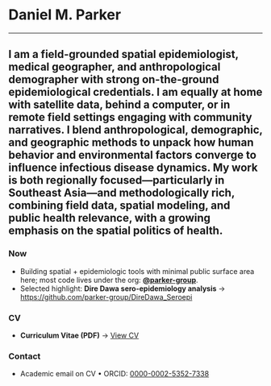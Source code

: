 # Daniel M. Parker
---
I am a field-grounded spatial epidemiologist, medical geographer, and anthropological demographer with strong on-the-ground epidemiological credentials. I am equally at home with satellite data, behind a computer, or in remote field settings engaging with community narratives. I blend anthropological, demographic, and geographic methods to unpack how human behavior and environmental factors converge to influence infectious disease dynamics. My work is both regionally focused—particularly in Southeast Asia—and methodologically rich, combining field data, spatial modeling, and public health relevance, with a growing emphasis on the spatial politics of health.
---

### Now
- Building spatial + epidemiologic tools with minimal public surface area here; most code lives under the org: **[@parker-group](https://github.com/parker-group)**.
- Selected highlight: **Dire Dawa sero-epidemiology analysis** → https://github.com/parker-group/DireDawa_Seroepi

### CV
- **Curriculum Vitae (PDF)** → [View CV](https://github.com/parker-group/parker-group.github.io/blob/main/docs/ParkerCV.pdf)

### Contact
- Academic email on CV • ORCID: [0000-0002-5352-7338](https://orcid.org/0000-0002-5352-7338)
